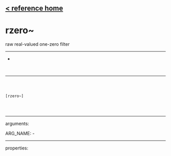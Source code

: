 [< reference home](index.html)
---

# rzero~


raw real-valued one-zero filter

---

-
<br>


---


```



[rzero~]


            
```

---
arguments:

ARG_NAME: -<br>

---
properties:


